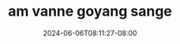 --- 
title: "am vanne goyang sange"
description: "download  video bokep am vanne goyang sange     new"
date: 2024-06-06T08:11:27-08:00
file_code: "oycmwli1x6gd"
draft: false
cover: "2jeadwfncgs08lmp.jpg"
tags: ["vanne", "goyang", "sange", "bokep-indo", "bokep-viral", "bokep-ig"]
length: 15
fld_id: "1483130"
foldername: "Am vanne new"
categories: ["Am vanne new"]
views: 0
---